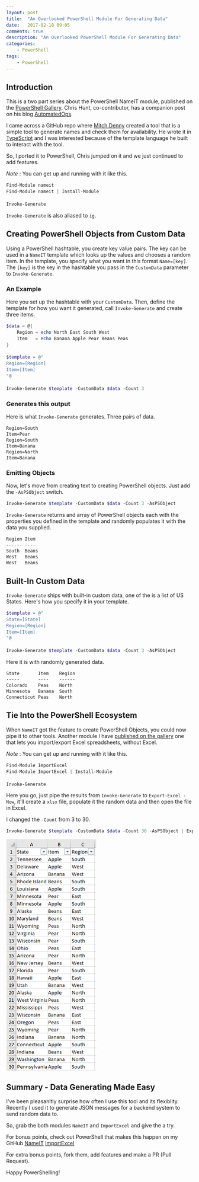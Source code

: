 ```yaml
---
layout: post
title:  "An Overlooked PowerShell Module For Generating Data"
date:   2017-02-18 09:05
comments: true
description: "An Overlooked PowerShell Module For Generating Data"
categories: 
    - PowerShell
tags: 
    - PowerShell
---
```


## Introduction
This is a two part series about the PowerShell NameIT module, published on the [PowerShell Gallery](https://www.powershellgallery.com/packages/NameIT/1.8.0). Chris Hunt, co-contributor, has a companion post on his blog [AutomatedOps](https://www.automatedops.com/blog/).

I came across a GitHub repo where [Mitch Denny](https://github.com/mitchdenny/namerer) created a tool that is a simple tool to generate names and check them for availability. He wrote it in [TypeScript](https://www.typescriptlang.org/) and I was interested because of the template language he built to interact with the tool.

So, I ported it to PowerShell, Chris jumped on it and we just continued to add features.

*Note* : You can get up and running with it like this.

```powershell
Find-Module nameit
Find-Module nameit | Install-Module

Invoke-Generate
```

`Invoke-Generate` is also aliased to `ig`.

## Creating PowerShell Objects from Custom Data
Using a PowerShell hashtable, you create key value pairs. The key can be used in a `NameIT` template which looks up the values and chooses a random item. In the template, you specify what you want in this format `Name=[key]`. The `[key]` is the key in the hashtable you pass in the `CustomData` parameter to `Invoke-Generate`.

### An Example
Here you set up the hashtable with your `CustomData`. Then, define the template for how you want it generated, call `Invoke-Generate` and create three items.

```powershell
$data = @{
    Region = echo North East South West
    Item   = echo Banana Apple Pear Beans Peas
}

$template = @"
Region=[Region]
Item=[Item]
"@

Invoke-Generate $template -CustomData $data -Count 3
```

### Generates this output
Here is what `Invoke-Generate` generates. Three pairs of data.

```
Region=South
Item=Pear
Region=South
Item=Banana
Region=North
Item=Banana
```

### Emitting Objects
Now, let's move from creating text to creating PowerShell objects. Just add the `-AsPSObject` switch.

```powershell
Invoke-Generate $template -CustomData $data -Count 3 -AsPSObject
```

`Invoke-Generate` returns and array of PowerShell objects each with the properties you defined in the template and randomly populates it with the data you supplied.

```
Region Item 
------ ---- 
South  Beans
West   Beans
West   Beans
```

## Built-In Custom Data
`Invoke-Generate` ships with built-in custom data, one of the is a list of US States. Here's how you specify it in your template.

```powershell
$template = @"
State=[State]
Region=[Region]
Item=[Item]
"@

Invoke-Generate $template -CustomData $data -Count 3 -AsPSObject
```

Here it is with randomly generated data.

```
State	    Item	Region
-----       ----    ------
Colorado	Peas	North
Minnesota	Banana	South
Connecticut	Peas	North
```

## Tie Into the PowerShell Ecosystem
When `NameIT` got the feature to create PowerShell Objects, you could now pipe it to other tools. Another module I have [published on the gallery](https://www.powershellgallery.com/packages/ImportExcel) one that lets you import/export Excel spreadsheets, without Excel.

*Note* : You can get up and running with it like this.

```powershell
Find-Module ImportExcel
Find-Module ImportExcel | Install-Module

Invoke-Generate
```

Here you go, just pipe the results from `Invoke-Generate` to `Export-Excel -Now`, it'll create a `xlsx` file, populate it the random data and then open the file in Excel.

I changed the `-Count` from 3 to 30.

```powershell
Invoke-Generate $template -CustomData $data -Count 30 -AsPSObject | Export-Excel -Now
```

![](/images/posts/NameITExcel.png)

## Summary - Data Generating Made Easy
I've been pleasanltly surprise how often I use this tool and its flexiblity. Recently I used it to generate JSON messages for a backend system to send random data to.

So, grab the both modules `NameIT` and `ImportExcel` and give the a try.

For bonus points, check out PowerShell that makes this happen on my GitHub
[NameIT](https://github.com/dfinke/NameIT)
[ImportExcel](https://github.com/dfinke/ImportExcel)

For extra bonus points, fork them, add features and make a PR (Pull Request).

Happy PowerShelling!
